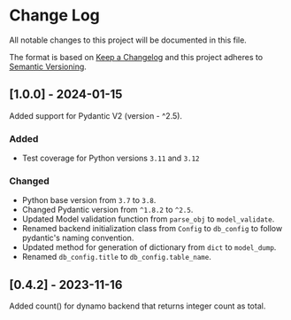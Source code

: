 
# Change Log

All notable changes to this project will be documented in this file.

The format is based on [Keep a Changelog](http://keepachangelog.com/)
and this project adheres to [Semantic Versioning](http://semver.org/).

## [1.0.0] - 2024-01-15

Added support for Pydantic V2 (version - ^2.5).

### Added

- Test coverage for Python versions `3.11` and `3.12`

### Changed

- Python base version from `3.7` to `3.8`.
- Changed Pydantic version from `^1.8.2` to `^2.5`.
- Updated Model validation function from `parse_obj` to `model_validate`.
- Renamed backend initialization class from `Config` to `db_config` to follow pydantic's naming convention.
- Updated method for generation of dictionary from `dict` to `model_dump`.
- Renamed `db_config.title` to `db_config.table_name`.

## [0.4.2] - 2023-11-16

Added count() for dynamo backend that returns integer count as total.
